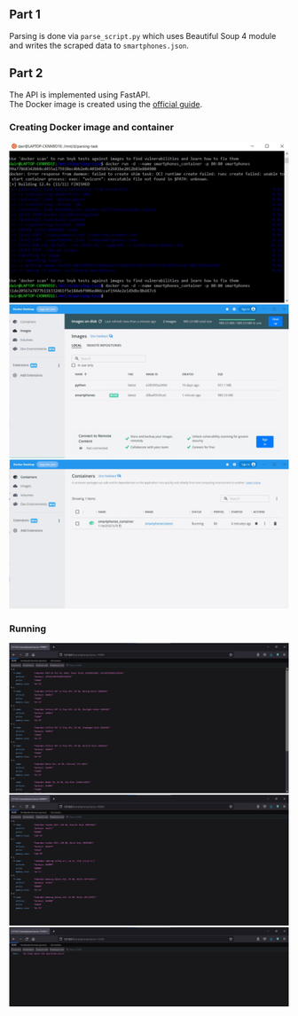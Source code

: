 
## Part 1 ##

Parsing is done via `parse_script.py` which uses Beautiful Soup 4 module and writes the scraped data to `smartphones.json`.

## Part 2 ##

The API is implemented using FastAPI.
<br>
The Docker image is created using the [official guide](https://fastapi.tiangolo.com/deployment/docker/).

### Creating Docker image and container ###
<img src="screenshots/creating_docker_image.jpg"  />
<img src="screenshots/docker_images.jpg"  />
<img src="screenshots/docker_containers.jpg"  />

### Running ###
<img src="screenshots/docker_run.jpg"  />
<img src="screenshots/existing_price.jpg"  />
<img src="screenshots/nonexistent_price.jpg"  />
